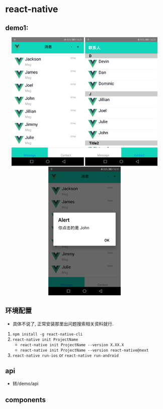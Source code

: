 # react-native

## demo1:

<div align="center">
<img width="230" src="./images/msg.jpg" alt="消息">
<img width="230" src="./images/contact.jpg" alt="联系人">
<img width="230" src="./images/click.jpg" alt="点击item">
</div>















## 环境配置
* 具体不说了, 正常安装那里出问题搜索相关资料就行. 

1. `npm install -g react-native-cli`
2. `react-native init ProjectName`
   * `react-native init ProjectName --version X.XX.X`
   * `react-native init ProjectName --version react-native@next`
3. `react-native run-ios` or `react-native run-android`





## api
* 转/demo/api




## components
